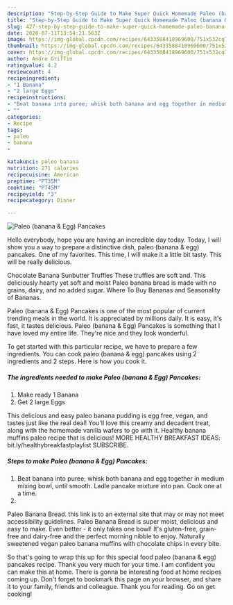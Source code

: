 ```yaml
---
description: "Step-by-Step Guide to Make Super Quick Homemade Paleo (banana &amp;amp; Egg) Pancakes"
title: "Step-by-Step Guide to Make Super Quick Homemade Paleo (banana &amp;amp; Egg) Pancakes"
slug: 427-step-by-step-guide-to-make-super-quick-homemade-paleo-banana-and-amp-egg-pancakes
date: 2020-07-11T13:54:21.563Z
image: https://img-global.cpcdn.com/recipes/6433588418969600/751x532cq70/paleo-banana-egg-pancakes-recipe-main-photo.jpg
thumbnail: https://img-global.cpcdn.com/recipes/6433588418969600/751x532cq70/paleo-banana-egg-pancakes-recipe-main-photo.jpg
cover: https://img-global.cpcdn.com/recipes/6433588418969600/751x532cq70/paleo-banana-egg-pancakes-recipe-main-photo.jpg
author: Andre Griffin
ratingvalue: 4.2
reviewcount: 4
recipeingredient:
- "1 Banana"
- "2 large Eggs"
recipeinstructions:
- "Beat banana into puree; whisk both banana and egg together in medium mixing bowl, until smooth. Ladle pancake mixture into pan. Cook one at a time."
- ""
categories:
- Recipe
tags:
- paleo
- banana
- 

katakunci: paleo banana  
nutrition: 271 calories
recipecuisine: American
preptime: "PT35M"
cooktime: "PT45M"
recipeyield: "3"
recipecategory: Dinner

---
```



![Paleo (banana &amp; Egg) Pancakes](https://img-global.cpcdn.com/recipes/6433588418969600/751x532cq70/paleo-banana-egg-pancakes-recipe-main-photo.jpg)

Hello everybody, hope you are having an incredible day today. Today, I will show you a way to prepare a distinctive dish, paleo (banana &amp; egg) pancakes. One of my favorites. This time, I will make it a little bit tasty. This will be really delicious.

Chocolate Banana Sunbutter Truffles These truffles are soft and. This deliciously hearty yet soft and moist Paleo banana bread is made with no grains, dairy, and no added sugar. Where To Buy Bananas and Seasonality of Bananas.

Paleo (banana &amp; Egg) Pancakes is one of the most popular of current trending meals in the world. It is appreciated by millions daily. It is easy, it's fast, it tastes delicious. Paleo (banana &amp; Egg) Pancakes is something that I have loved my entire life. They're nice and they look wonderful.


To get started with this particular recipe, we have to prepare a few ingredients. You can cook paleo (banana &amp; egg) pancakes using 2 ingredients and 2 steps. Here is how you cook it.

##### The ingredients needed to make Paleo (banana &amp; Egg) Pancakes:

1. Make ready 1 Banana
1. Get 2 large Eggs


This delicious and easy paleo banana pudding is egg free, vegan, and tastes just like the real deal! You&#39;ll love this creamy and decadent treat, along with the homemade vanilla wafers to go with it. Healthy banana muffins paleo recipe that is delicious! MORE HEALTHY BREAKFAST IDEAS: bit.ly/healthybreakfastplaylist SUBSCRIBE. 

##### Steps to make Paleo (banana &amp; Egg) Pancakes:

1. Beat banana into puree; whisk both banana and egg together in medium mixing bowl, until smooth. Ladle pancake mixture into pan. Cook one at a time.
1. 


Paleo Banana Bread. this link is to an external site that may or may not meet accessibility guidelines. Paleo Banana Bread is super moist, delicious and easy to make. Even better - it only takes one bowl! It&#39;s gluten-free, grain-free and dairy-free and the perfect morning nibble to enjoy. Naturally sweetened vegan paleo banana muffins with chocolate chips in every bite. 

So that's going to wrap this up for this special food paleo (banana &amp; egg) pancakes recipe. Thank you very much for your time. I am confident you can make this at home. There is gonna be interesting food at home recipes coming up. Don't forget to bookmark this page on your browser, and share it to your family, friends and colleague. Thank you for reading. Go on get cooking!

